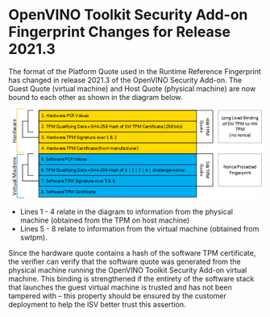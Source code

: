 # OpenVINO Toolkit Security Add-on Fingerprint Changes for Release 2021.3

The format of the Platform Quote used in the Runtime Reference Fingerprint has changed in release 2021.3 of the OpenVINO Security Add-on. The Guest Quote (virtual machine) and Host Quote (physical machine) are now bound to each other as shown in the diagram below.

![](fingerprint-drawing.png)

- Lines 1 - 4 relate in the diagram to information from the physical machine (obtained from the TPM on host machine)
- Lines 5 - 8 relate to information from the virtual machine (obtained from swtpm). 

Since the hardware quote contains a hash of the software TPM certificate, the verifier can verify that the software quote was generated from the physical machine running the OpenVINO Toolkit Security Add-on virtual machine. This binding is strengthened if the entirety of the software stack that launches the guest virtual machine is trusted and has not been tampered with – this property should be ensured by the customer deployment to help the ISV better trust this assertion.